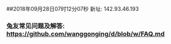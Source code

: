 ##2018年09月28日07时12分07秒 新址: 142.93.46.193
### 兔友常见问题及解答: https://github.com/wanggonging/d/blob/w/FAQ.md
